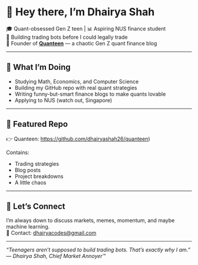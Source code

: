 # 👋 Hey there, I’m Dhairya Shah

🎓 Quant-obsessed Gen Z teen | 📊 Aspiring NUS finance student  
🧠 Building trading bots before I could legally trade  
🎯 Founder of [**Quanteen**](https://github.com/dhairyashah26/quanteen) — a chaotic Gen Z quant finance blog

---

## 🚀 What I’m Doing

- Studying Math, Economics, and Computer Science
- Building my GitHub repo with real quant strategies
- Writing funny-but-smart finance blogs to make quants lovable
- Applying to NUS (watch out, Singapore)

---

## 📂 Featured Repo

👉 Quanteen: https://github.com/dhairyashah26/quanteen)

Contains:
- Trading strategies
- Blog posts
- Project breakdowns
- A little chaos

---

## 💬 Let’s Connect

I’m always down to discuss markets, memes, momentum, and maybe machine learning.  
📧 Contact: dhairyacodes@gmail.com

---

*“Teenagers aren’t supposed to build trading bots. That’s exactly why I am.”*  
— *Dhairya Shah, Chief Market Annoyer™*
